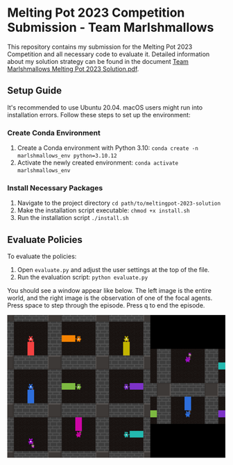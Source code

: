 # Melting Pot 2023 Competition Submission - Team Marlshmallows

This repository contains my submission for the Melting Pot 2023 Competition and all necessary code to evaluate it. Detailed information about my solution strategy can be found in the document [Team Marlshmallows Melting Pot 2023 Solution.pdf](Team%20Marlshmallows%20Melting%20Pot%202023%20Solution.pdf).

## Setup Guide

It's recommended to use Ubuntu 20.04. macOS users might run into installation errors. Follow these steps to set up the environment:

### Create Conda Environment

1. Create a Conda environment with Python 3.10:
`conda create -n marlshmallows_env python=3.10.12`
2. Activate the newly created environment:
`conda activate marlshmallows_env`

### Install Necessary Packages

1. Navigate to the project directory
`cd path/to/meltingpot-2023-solution`
2. Make the installation script executable:
`chmod +x install.sh`
3. Run the installation script
`./install.sh`

## Evaluate Policies

To evaluate the policies:

1. Open `evaluate.py` and adjust the user settings at the top of the file.
2. Run the evaluation script:
`python evaluate.py`

You should see a window appear like below. The left image is the entire world, and the right image is the observation of one of the focal agents. Press space to step through the episode. Press q to end the episode.

![Final Results](sample_image.PNG)
